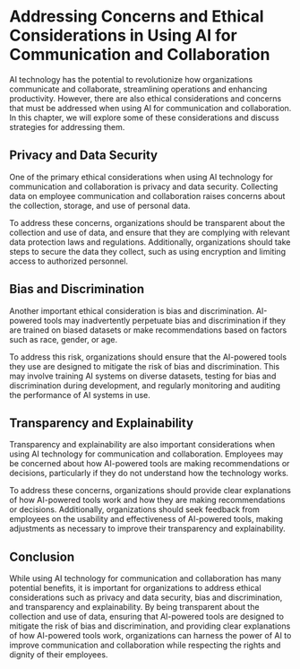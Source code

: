 Addressing Concerns and Ethical Considerations in Using AI for Communication and Collaboration
============================================================================================================================================================

AI technology has the potential to revolutionize how organizations communicate and collaborate, streamlining operations and enhancing productivity. However, there are also ethical considerations and concerns that must be addressed when using AI for communication and collaboration. In this chapter, we will explore some of these considerations and discuss strategies for addressing them.

Privacy and Data Security
-------------------------

One of the primary ethical considerations when using AI technology for communication and collaboration is privacy and data security. Collecting data on employee communication and collaboration raises concerns about the collection, storage, and use of personal data.

To address these concerns, organizations should be transparent about the collection and use of data, and ensure that they are complying with relevant data protection laws and regulations. Additionally, organizations should take steps to secure the data they collect, such as using encryption and limiting access to authorized personnel.

Bias and Discrimination
-----------------------

Another important ethical consideration is bias and discrimination. AI-powered tools may inadvertently perpetuate bias and discrimination if they are trained on biased datasets or make recommendations based on factors such as race, gender, or age.

To address this risk, organizations should ensure that the AI-powered tools they use are designed to mitigate the risk of bias and discrimination. This may involve training AI systems on diverse datasets, testing for bias and discrimination during development, and regularly monitoring and auditing the performance of AI systems in use.

Transparency and Explainability
-------------------------------

Transparency and explainability are also important considerations when using AI technology for communication and collaboration. Employees may be concerned about how AI-powered tools are making recommendations or decisions, particularly if they do not understand how the technology works.

To address these concerns, organizations should provide clear explanations of how AI-powered tools work and how they are making recommendations or decisions. Additionally, organizations should seek feedback from employees on the usability and effectiveness of AI-powered tools, making adjustments as necessary to improve their transparency and explainability.

Conclusion
----------

While using AI technology for communication and collaboration has many potential benefits, it is important for organizations to address ethical considerations such as privacy and data security, bias and discrimination, and transparency and explainability. By being transparent about the collection and use of data, ensuring that AI-powered tools are designed to mitigate the risk of bias and discrimination, and providing clear explanations of how AI-powered tools work, organizations can harness the power of AI to improve communication and collaboration while respecting the rights and dignity of their employees.

